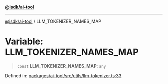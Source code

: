[**@isdk/ai-tool**](../README.md)

***

[@isdk/ai-tool](../globals.md) / LLM\_TOKENIZER\_NAMES\_MAP

# Variable: LLM\_TOKENIZER\_NAMES\_MAP

> `const` **LLM\_TOKENIZER\_NAMES\_MAP**: `any`

Defined in: [packages/ai-tool/src/utils/llm-tokenizer.ts:33](https://github.com/isdk/ai-tool.js/blob/077730e62e6c723611b64a587e36b69766741af4/src/utils/llm-tokenizer.ts#L33)
